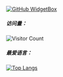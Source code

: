 [![GitHub WidgetBox](https://github-widgetbox.vercel.app/api/profile?username=CS-LX&data=followers,repositories)](https://github.com/Jurredr/github-widgetbox)

##### 访问量：
![Visitor Count](https://profile-counter.glitch.me/Christmas/count.svg)
##### 最爱语言：
[![Top Langs](https://github-readme-stats.vercel.app/api/top-langs/?username=CS-LX&layout=compact&hide_title=true&card_width=445)](https://github.com/CS-LX)
